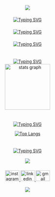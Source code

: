 <!-- SAUDAÇÃO  -->
<h1 align="center">
  <img src="https://readme-typing-svg.herokuapp.com/?font=Silkscreen&size=35&center=true&vCenter=true&width=700&height=70&duration=5000&lines=Olá!+👋;+me+chamo+Robson+Lucas!;" />
</h1>

###

<!-- HABILIDADES E OCUPAÇÃO -->
<div align="center">
  <a href="https://git.io/typing-svg">
    <img src="https://readme-typing-svg.demolab.com?font=Silkscreen=600&size=15&duration=1200&pause=100&center=true&vCenter=true&multiline=true&repeat=false&random=false&width=700&height=110&lines=Graduando+em+Análise+e+Desenvolvimento+de+Sistemas+com+formação+em+Mecatrônica.;Habilidades+em+programação,+automação+e+robótica.;Sou+desenvolvedor+e+Professor+de+robótica+nas+horas+vagas." alt="Typing SVG" />
  </a>
</div>

###

<!--TRABALHO ATUAL -->
<div align="center">
  <a href="https://git.io/typing-svg">
    <img src="https://readme-typing-svg.demolab.com?font=Silkscreen&size=13&pause=1000&center=true&multiline=true&repeat=false&random=true&width=700&height=25&lines=> 🔭 Atualmente estou trabalhando como Dev Backend para o SESI, SENAI e FIESP." alt="Typing SVG" />
  </a>
</div>

###

<!-- ESTUDOS ATUAIS -->
<div align="center">
  <a href="https://git.io/typing-svg">
    <img src="https://readme-typing-svg.demolab.com?font=Silkscreen&size=15&pause=1000&center=true&multiline=true&repeat=false&random=true&width=700&height=25&lines=> 🌱 Atualmente estou estudando Angular e Java..." alt="Typing SVG" />
  </a>
</div>

<br clear="both">

</div>

###

<!-- 'RANKING' -->
<div align="center">
  <a href="https://git.io/typing-svg">
    <img src="https://readme-typing-svg.demolab.com?font=Silkscreen&size=15&pause=1000&center=true&multiline=true&repeat=false&random=true&width=450&height=25&lines=> Ranking" alt="Typing SVG" />
  </a>
  <br clear="both">
</div>

<!-- ESTATÍSTICAS DO GITHUB -->
<div align="center"> 
  <img src="https://github-readme-stats.vercel.app/api?username=Robsonlmds&hide_title=true&hide_rank=false&show_icons=true&include_all_commits=true&count_private=false&disable_animations=false&theme=github_dark&locale=pt-br&hide_border=true" height="150" alt="stats graph"/>
</div>

<h1></h1>

<!-- 'LINGUAGENS MAIS USADAS'  -->
<div align="center">
  <a href="https://git.io/typing-svg">
    <img src="https://readme-typing-svg.demolab.com?font=Silkscreen=600&size=18&duration=1200&pause=100&center=true&vCenter=true&multiline=true&repeat=false&random=false&width=700&height=110&lines=Linguagens+mais+usadas" alt="Typing SVG" />
  </a>
</div>

<!-- BLOCO LINGUAGENS MAIS UTILIZADAS -->
<div align="center">
  
  [![Top Langs](https://github-readme-stats.vercel.app/api/top-langs/?username=Robsonlmds&layout=compact)](https://github.com/Robsonlmds/github-readme-stats)
</div>

<h1></h1>

<!-- 'TECNOLOGIAS E CONTATOS' -->
<div align="center">
  <a href="https://git.io/typing-svg">
    <img src="https://readme-typing-svg.demolab.com?font=Silkscreen&size=15&pause=1000&center=true&multiline=true&repeat=false&random=true&width=450&height=25&lines=> Tecnologias e Contatos" alt="Typing SVG" />
  </a>
</div>

<br>

<!-- TECNOLOGIAS UTILIZADAS -->
<div align="center">
 <img src="https://skillicons.dev/icons?i=git,cs,net,js,html,css,react,nodejs,jquery,ts,bootstrap,azure,mysql,docker" />
</div>

###

<!-- REDES SOCIAIS  -->
<div align="center">
  <a href="https://www.instagram.com/lucmessias_" target="_blank">
    <img src="https://raw.githubusercontent.com/maurodesouza/profile-readme-generator/master/src/assets/icons/social/instagram/default.svg" width="47" height="35" alt="instagram logo" />
  </a>
  <a href="https://www.linkedin.com/in/r-lucas-messias-aa7248205/" target="_blank">
    <img src="https://raw.githubusercontent.com/maurodesouza/profile-readme-generator/master/src/assets/icons/social/linkedin/default.svg" width="47" height="35" alt="linkedin logo" />
  </a>
  <a href="https://mail.google.com/mail/u/0/?fs=1&tf=cm&source=mailto&to=+robsonlmds@hotmail.com" target="_blank">
    <img src="https://raw.githubusercontent.com/maurodesouza/profile-readme-generator/master/src/assets/icons/social/gmail/default.svg" width="47" height="35" alt="gmail logo" />
  </a>
</div>

<br>

<!-- AGRADECIMENTO -->
<div align="center">
  <img src="https://readme-typing-svg.herokuapp.com/?font=Silkscreen&size=35&center=true&vCenter=true&width=700&height=70&duration=5000&lines=Obrigado+pela+atenção!;" />
</div>
